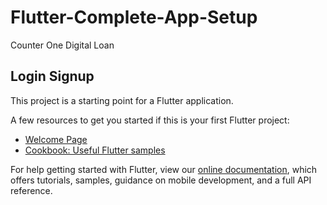 # Flutter-Complete-App-Setup

Counter One Digital Loan

## Login Signup

This project is a starting point for a Flutter application.

A few resources to get you started if this is your first Flutter project:

- [Welcome Page](https://github.com/Keeprawteach/Flutter-Complete-App-Setup/blob/master/assets/welcome.png)
- [Cookbook: Useful Flutter samples](https://flutter.dev/docs/cookbook)

For help getting started with Flutter, view our
[online documentation](https://flutter.dev/docs), which offers tutorials,
samples, guidance on mobile development, and a full API reference.
